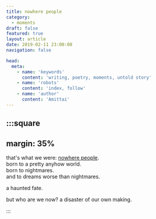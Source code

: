 ```yaml
---
title: nowhere people
category:
  - moments
draft: false
featured: true
layout: article
date: 2019-02-11 23:00:00
navigation: false

head:
  meta:
    - name: 'keywords'
      content: 'writing, poetry, moments, untold story'
    - name: 'robots'
      content: 'index, follow'
    - name: 'author'
      content: 'Amittai'
---
```


:::square
---
margin: 35%
---

that's what we were: [nowhere people](http://www.nowherepeople.org/).  
born to a pretty anyhow world.  
born to nightmares.  
and to dreams worse than nightmares.

a haunted fate.

but who are we now? a disaster of our own making.

:::

